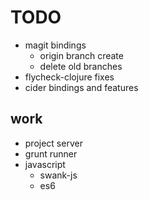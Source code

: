 # TODO

* magit bindings
    * origin branch create
    * delete old branches
* flycheck-clojure fixes
* cider bindings and features


## work
* project server
* grunt runner
* javascript
    * swank-js
    * es6

